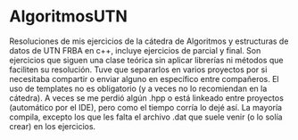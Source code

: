 # AlgoritmosUTN
Resoluciones de mis ejercicios de la cátedra de Algoritmos y estructuras de datos de UTN FRBA en c++, incluye ejercicios de parcial y final.
Son ejercicios que siguen una clase teórica sin aplicar librerías ni métodos que faciliten su resolución.
Tuve que separarlos en varios proyectos por si necesitaba compartir o enviar alguno en específico entre compañeros.
El uso de templates no es obligatorio (y a veces no lo recomiendan en la cátedra).
A veces se me perdió algún .hpp o está linkeado entre proyectos (automático por el IDE), pero como el tiempo corría lo dejé así.
La mayoría compila, excepto los que les falta el archivo .dat que suele venir (o lo solía crear) en los ejercicios.
